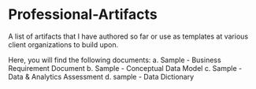 # Professional-Artifacts
A list of artifacts that I have authored so far or use as templates at various client organizations to build upon. 

Here, you will find the following documents:
a. Sample - Business Requirement Document
b. Sample - Conceptual Data Model 
c. Sample - Data & Analytics Assessment
d. sample - Data Dictionary
